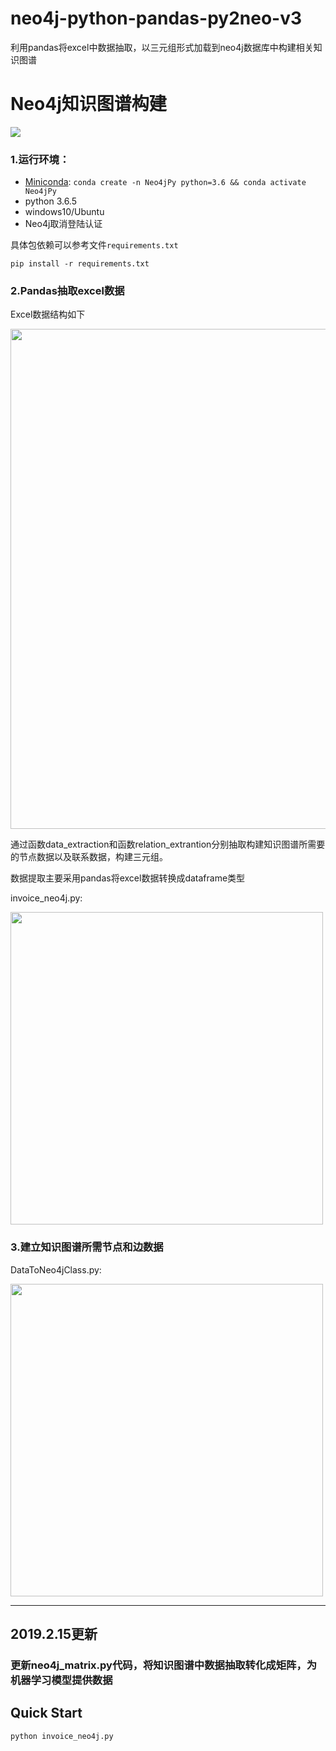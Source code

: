 # neo4j-python-pandas-py2neo-v3

利用pandas将excel中数据抽取，以三元组形式加载到neo4j数据库中构建相关知识图谱

# Neo4j知识图谱构建

![](https://s1.ax1x.com/2018/11/13/iObQkn.png)

### 1.运行环境：

- [Miniconda](https://docs.anaconda.com/free/miniconda/): `conda create -n Neo4jPy python=3.6 && conda activate Neo4jPy`
- python 3.6.5
- windows10/Ubuntu
- Neo4j取消登陆认证

具体包依赖可以参考文件`requirements.txt`

```
pip install -r requirements.txt
``` 

### 2.Pandas抽取excel数据

Excel数据结构如下

<img src="https://s1.ax1x.com/2018/11/13/iObTc8.png" width="800" hegiht="500" align=center />

通过函数data_extraction和函数relation_extrantion分别抽取构建知识图谱所需要的节点数据以及联系数据，构建三元组。  

数据提取主要采用pandas将excel数据转换成dataframe类型    

invoice_neo4j.py:

<img src="https://s1.ax1x.com/2018/11/13/iOb4ht.png" width="500" hegiht="313" align=center />

### 3.建立知识图谱所需节点和边数据  

DataToNeo4jClass.py:

<img src="https://s1.ax1x.com/2018/11/13/iXk6iV.png" width="500" hegiht="313" align=center />

-----------------------------------------------------------------------------------------------------
## 2019.2.15更新

### 更新neo4j_matrix.py代码，将知识图谱中数据抽取转化成矩阵，为机器学习模型提供数据

## Quick Start

```sh
python invoice_neo4j.py
```